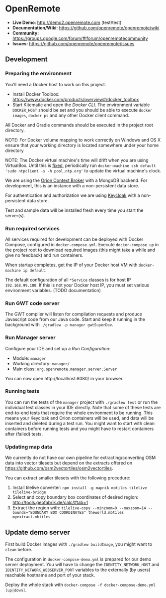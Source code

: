 # OpenRemote

* **Live Demo**: http://demo2.openremote.com (test/test)
* **Documentation/Wiki:** https://github.com/openremote/openremote/wiki
* **Community:** https://groups.google.com/forum/#!forum/openremotecommunity
* **Issues:** https://github.com/openremote/openremote/issues

## Development

### Preparing the environment

You'll need a Docker host to work on this project.

* Install Docker Toolbox: https://www.docker.com/products/overview#/docker_toolbox
* Start Kitematic and open the *Docker CLI*. The environment variable `DOCKER_HOST` should be set and you should be able to execute `docker images`, `docker ps` and any other Docker client command.

All Docker and Gradle commands should be executed in the project root directory.

NOTE: For Docker volume mapping to work correctly on Windows and OS X ensure that your working directory is located somewhere under your home directory

NOTE: The Docker virtual machine's time will drift when you are using VirtualBox. Until this is [fixed](https://github.com/boot2docker/boot2docker/issues/69), periodically run `docker-machine ssh default 'sudo ntpclient -s -h pool.ntp.org'` to update the virtual machine's clock.

We are using the [Orion Context Broker](https://fiware-orion.readthedocs.org/en/develop/) with a MongoDB backend. For development, this is an instance with a non-persistent data store.

For authentication and authorization we are using [Keycloak](http://keycloak.jboss.org/) with a non-persistent data store.

Test and sample data will be installed fresh every time you start the server(s).

### Run required services

All services required for development can be deployed with Docker Compose, configured in `docker-compose.yml`. Execute `docker-compose up` in the project root to download required images (this might take a while and give no feedback) and run containers.

When startup completes, get the IP of your Docker host VM with `docker-machine ip default`.

The default configuration of all `*Service` classes is for host IP `192.168.99.100`. If this is not your Docker host IP, you must set various environment variables. (TODO documentation)

### Run GWT code server

The GWT compiler will listen for compilation requests and produce Javascript code from our Java code. Start and keep it running in the background with `./gradlew -p manager gwtSuperDev`.

### Run Manager server

Configure your IDE and set up a *Run Configuration*:

- Module: `manager`
- Working directory: `manager/`
- Main class: `org.openremote.manager.server.Server`

You can now open http://localhost:8080/ in your browser.

### Running tests

You can run the tests of the `manager` project with `./gradlew test` or run the individual test classes in your IDE directly. Note that some of these tests are end-to-end tests that require the whole environment to be running. This means your Keycloak and Orion containers will be used, and data will be inserted and deleted during a test run. You might want to start with clean containers before running tests and you might have to restart containers after (failed) tests.

### Updating map data

We currently do not have our own pipeline for extracting/converting OSM data into vector tilesets but depend on the extracts offered on https://github.com/osm2vectortiles/osm2vectortiles.

You can extract smaller tilesets with the following procedure:

1. Install tilelive converter: 
    `npm install -g mapnik mbtiles tilelive tilelive-bridge`
1. Select and copy boundary box coordinates of desired region: 
    http://tools.geofabrik.de/calc/#tab=1 
1. Extract the region with: 
    `tilelive-copy --minzoom=0 --maxzoom=14 --bounds="BOUNDARY BOX COORDINATES" theworld.mbtiles myextract.mbtiles`

## Update demo server

First build Docker images with `./gradlew buildImage`, you might want to `clean` before.

The configuration in `docker-compose-demo.yml` is prepared for our demo server deployment. You will have to change the `IDENTITY_NETWORK_HOST` and `IDENTITY_NETWORK_WEBSERVER_PORT` variables to the externally (by users) reachable hostname and port of your stack.

Deploy the whole stack with `docker-compose -f docker-compose-demo.yml [up|down]`.